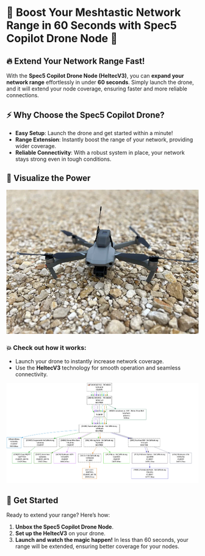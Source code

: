 # 🚁 Boost Your Meshtastic Network Range in 60 Seconds with Spec5 Copilot Drone Node 🚁

## 🔥 Extend Your Network Range Fast!

With the **Spec5 Copilot Drone Node (HeltecV3)**, you can **expand your network range** effortlessly in under **60 seconds**. Simply launch the drone, and it will extend your node coverage, ensuring faster and more reliable connections.

## ⚡ Why Choose the Spec5 Copilot Drone?

- **Easy Setup**: Launch the drone and get started within a minute!
- **Range Extension**: Instantly boost the range of your network, providing wider coverage.
- **Reliable Connectivity**: With a robust system in place, your network stays strong even in tough conditions.

## 📸 Visualize the Power

![Drone](images/drone.webp)

### 💥 Check out how it works:

- Launch your drone to instantly increase network coverage.
- Use the **HeltecV3** technology for smooth operation and seamless connectivity.

![Drone Traceroute](images/drone-traceroute-2-11-2025.png)

## 🚀 Get Started

Ready to extend your range? Here’s how:

1. **Unbox the Spec5 Copilot Drone Node**.
2. **Set up the HeltecV3** on your drone.
3. **Launch and watch the magic happen!** In less than 60 seconds, your range will be extended, ensuring better coverage for your nodes.
